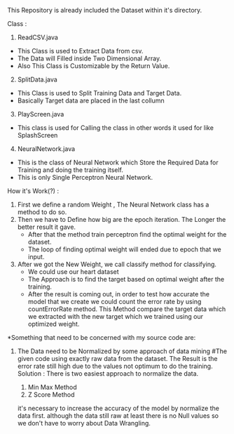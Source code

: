 This Repository is already included the Dataset within it's directory.

Class : 
1. ReadCSV.java
  - This Class is used to Extract Data from csv.
  - The Data will Filled inside Two Dimensional Array.
  - Also This Class is Customizable by the Return Value.

2. SplitData.java
  - This Class is used to Split Training Data and Target Data.
  - Basically Target data are placed in the last collumn

3. PlayScreen.java
  - This class is used for Calling the class in other words it used for like SplashScreen

4. NeuralNetwork.java
  - This is the class of Neural Network which Store the Required Data for Training and doing the training itself.
  - This is only Single Perceptron Neural Network.

How it's Work(?) :

1. First we define a random Weight , The Neural Network class has a method to do so.
2. Then we have to Define how big are the epoch iteration. The Longer the better result it gave.
    - After that the method train perceptron find the optimal weight for the dataset.
    - The loop of finding optimal weight will ended due to epoch that we input.
3. After we got the New Weight, we call classify method for classifying.
    - We could use our heart dataset
    - The Approach is to find the target based on optimal weight after the training.
    - After the result is coming out, in order to test how accurate the model that we create
      we could count the error rate by using countErrorRate method.
      This Method compare the target data which we extracted with the new target which we trained using our optimized weight.

*Something that need to be concerned with my source code are:
  1. The Data need to be Normalized by some approach of data mining
      #The given code using exactly raw data from the dataset.
        The Result is the error rate still high due to the values not optimum to do the training.
      Solution :
      There is two easiest approach to normalize the data.
      
      1. Min Max Method
      2. Z Score Method
      
      it's necessary to increase the accuracy of the model by normalize the data first.
      although the data still raw at least there is no Null values so we don't have to worry about Data Wrangling.
       
